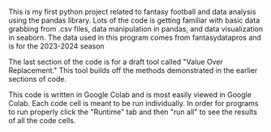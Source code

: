 This is my first python project related to fantasy football and data analysis using the pandas library.
Lots of the code is getting familiar with basic data grabbing from .csv files, data manipulation in pandas, and data visualization in seaborn.
The data used in this program comes from fantasydatapros and is for the 2023-2024 season

The last section of the code is for a draft tool called "Value Over Replacement."
This tool builds off the methods demonstrated in the earlier sections of code.

This code is written in Google Colab and is most easily viewed in Google Colab.
Each code cell is meant to be run individually.
In order for programs to run properly click the "Runtime" tab and then "run all" to see the results of all the code cells.
